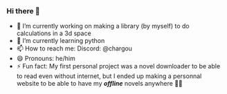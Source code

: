 ### Hi there 👋

- 🔭 I’m currently working on making a library (by myself) to do calculations in a 3d space 
- 🌱 I’m currently learning python
- 📫 How to reach me: Discord: @chargou
- 😄 Pronouns: he/him
- ⚡ Fun fact: My first personal project was a novel downloader to be able to read even without internet, but I ended up making a personnal website to be able to have my ***offline*** novels anywhere 🤦‍♂️

